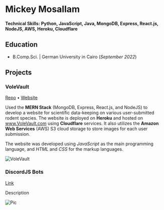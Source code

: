 # Mickey Mosallam

#### Technical Skills: Python, JavaScript, Java, MongoDB, Express, React.js, NodeJS, AWS, Heroku, Cloudflare


## Education
- B.Comp.Sci. | German University in Cairo (_September 2022_)

## Projects
### VoleVault
[Repo](https://github.com/mickewhy/VoleVault) • [Website](https://www.volevault.com)

Used the **MERN Stack** (MongoDB, Express, React.js, and NodeJS) to develop a website for scientific data-keeping on various user-submitted rodent species. The website is deployed on **Heroku** and hosted on www.VoleVault.com using **Cloudflare** services. It also utilizes the **Amazon Web Services** (AWS) S3 cloud storage to store images for each user submission.

The website was developed using *JavaScript* as the main programming language, and *HTML* and *CSS* for the markup languages.

![VoleVault](/img/VoleVault.png)

### DiscordJS Bots
[Link](www.google.com)

Description

![Pic](/img/image.png)
